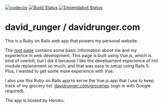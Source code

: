 [![codecov](https://codecov.io/gh/davidrunger/david_runger/branch/master/graph/badge.svg)](https://codecov.io/gh/davidrunger/david_runger)
[![Build Status](https://travis-ci.org/davidrunger/david_runger.svg?branch=master)](https://travis-ci.org/davidrunger/david_runger)
[![Dependabot Status](https://api.dependabot.com/badges/status?host=github&repo=davidrunger/david_runger)](https://dependabot.com)

# david_runger / davidrunger.com

This is a Ruby on Rails web app that powers my personal website.

The [root page][1] contains some basic information about me and my experience in web development.
This page is built using Vue.js, which is kind of overkill, but I did it because I like the
development experience of hot module replacement so much, and that was easy to setup using Rails 5.
Plus, I wanted to get some more experience with Vue.

[1]: https://www.davidrunger.com

I also use this Ruby on Rails app to serve the Vue.js app that I use to keep track of my grocery
list: [davidrunger.com/groceries][2] (sign in with Google required).

[2]: https://www.davidrunger.com/groceries

The app is hosted by Heroku.

